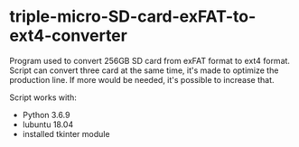 # triple-micro-SD-card-exFAT-to-ext4-converter

Program used to convert 256GB SD card from exFAT format to ext4 format. Script can convert three card at the same time, it's made to optimize the production line. If more would be needed, it's possible to increase that. 

Script works with:
- Python 3.6.9
- lubuntu 18.04
- installed tkinter module

